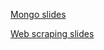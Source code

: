 [Mongo slides](https://docs.google.com/presentation/d/1N_NB3saDuvnYAX-PIBwL6dhBwJp719JNwG4SlGnP3CA/edit?usp=sharing)

[Web scraping slides](https://docs.google.com/presentation/d/19og_zynkK6LAezaflR4RuhhJ7D6OUg7Ed7xF2wH5h_w/edit?usp=sharing)
